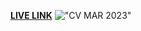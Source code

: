 [**LIVE LINK**](https://chelseakdwarika.github.io/resume/)
!["CV MAR 2023"](https://github.com/chelseakdwarika/resume/blob/main/Chelsea%20Dwarika%20CV%202023%20(1).png?raw=true)
